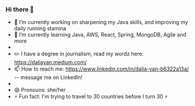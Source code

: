 ### Hi there 👋

<!--
**daliayan/daliayan** is a ✨ _special_ ✨ repository because its `README.md` (this file) appears on your GitHub profile.

Here are some ideas to get you started:

- 🔭 I’m currently working on ...
- 🌱 I’m currently learning ...
- 👯 I’m looking to collaborate on ...
- 🤔 I’m looking for help with ...
- 💬 Ask me about ...
- 📫 How to reach me: ...
- 😄 Pronouns: ...
- ⚡ Fun fact: ...
-->

- 🔭 I’m currently working on sharpening my Java skills, and improving my daily running stamina
- 🌱 I’m currently learning Java, AWS, React, Spring, MongoDB, Agile and more
- 
- ✏️ I have a degree in journalism, read my wordz here: https://daliayan.medium.com/
- 📫 How to reach me: https://www.linkedin.com/in/dalia-yan-b6322a13a/ -- message me on LinkedIn!
- 
- 😄 Pronouns: she/her
- ⚡ Fun fact: I'm trying to travel to 30 countries before I turn 30 ⚡

